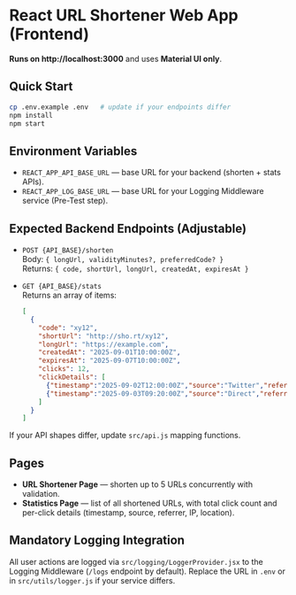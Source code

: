 # React URL Shortener Web App (Frontend)

**Runs on http://localhost:3000** and uses **Material UI only**.

## Quick Start
```bash
cp .env.example .env   # update if your endpoints differ
npm install
npm start
```

## Environment Variables
- `REACT_APP_API_BASE_URL` — base URL for your backend (shorten + stats APIs).
- `REACT_APP_LOG_BASE_URL` — base URL for your Logging Middleware service (Pre-Test step).

## Expected Backend Endpoints (Adjustable)
- `POST {API_BASE}/shorten`  
  Body: `{ longUrl, validityMinutes?, preferredCode? }`  
  Returns: `{ code, shortUrl, longUrl, createdAt, expiresAt }`

- `GET {API_BASE}/stats`  
  Returns an array of items:  
  ```json
  [
    {
      "code": "xy12",
      "shortUrl": "http://sho.rt/xy12",
      "longUrl": "https://example.com",
      "createdAt": "2025-09-01T10:00:00Z",
      "expiresAt": "2025-09-07T10:00:00Z",
      "clicks": 12,
      "clickDetails": [
        {"timestamp":"2025-09-02T12:00:00Z","source":"Twitter","referrer":"https://twitter.com/...","ip":"1.2.3.4","location":"US"},
        {"timestamp":"2025-09-03T09:20:00Z","source":"Direct","referrer":null,"ip":"2.3.4.5","location":"DE"}
      ]
    }
  ]
  ```

If your API shapes differ, update `src/api.js` mapping functions.

## Pages
- **URL Shortener Page** — shorten up to 5 URLs concurrently with validation.
- **Statistics Page** — list of all shortened URLs, with total click count and per-click details (timestamp, source, referrer, IP, location).

## Mandatory Logging Integration
All user actions are logged via `src/logging/LoggerProvider.jsx` to the Logging Middleware (`/logs` endpoint by default). Replace the URL in `.env` or in `src/utils/logger.js` if your service differs.
